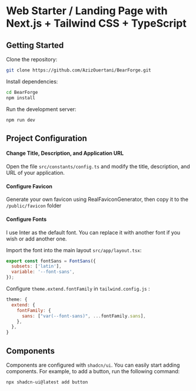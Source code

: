 # Web Starter / Landing Page with Next.js + Tailwind CSS + TypeScript

## Getting Started

Clone the repository:
```bash
git clone https://github.com/AzizOuertani/BearForge.git
```

Install dependencies:
```bash
cd BearForge
npm install
```

Run the development server:

```bash
npm run dev
```

## Project Configuration

#### Change Title, Description, and Application URL

Open the file `src/constants/config.ts` and modify the title, description, and URL of your application.

#### Configure Favicon

Generate your own favicon using RealFaviconGenerator, then copy it to the `/public/favicon` folder

#### Configure Fonts

I use Inter as the default font. You can replace it with another font if you wish or add another one.

Import the font into the main layout `src/app/layout.tsx`:

```javascript
export const fontSans = FontSans({
  subsets: ['latin'],
  variable: '--font-sans',
});
```

Configure `theme.extend.fontFamily` in `tailwind.config.js` :

```javascript
theme: {
  extend: {
    fontFamily: {
      sans: ["var(--font-sans)", ...fontFamily.sans],
    },
  },
}
```

## Components

Components are configured with `shadcn/ui`. You can easily start adding components. For example, to add a button, run the following command:

```bash
npx shadcn-ui@latest add button
```
